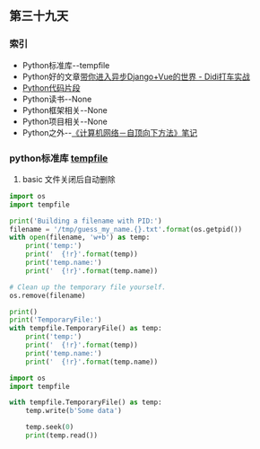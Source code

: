 ## 第三十九天
### 索引
- Python标准库--tempfile
- Python好的文章[带你进入异步Django+Vue的世界 - Didi打车实战](https://www.jianshu.com/p/7e5f2090555d)
- [Python代码片段](day39.py)
- Python读书--None
- Python框架相关--None
- Python项目相关--None
- Python之外--[《计算机网络－自顶向下方法》笔记](https://github.com/moranzcw/Computer-Networking-A-Top-Down-Approach-NOTES)
### python标准库 [tempfile](https://pymotw.com/3/tempfile/index.html)
1. basic 文件关闭后自动删除
```python
import os
import tempfile

print('Building a filename with PID:')
filename = '/tmp/guess_my_name.{}.txt'.format(os.getpid())
with open(filename, 'w+b') as temp:
    print('temp:')
    print('  {!r}'.format(temp))
    print('temp.name:')
    print('  {!r}'.format(temp.name))

# Clean up the temporary file yourself.
os.remove(filename)

print()
print('TemporaryFile:')
with tempfile.TemporaryFile() as temp:
    print('temp:')
    print('  {!r}'.format(temp))
    print('temp.name:')
    print('  {!r}'.format(temp.name))

import os
import tempfile

with tempfile.TemporaryFile() as temp:
    temp.write(b'Some data')

    temp.seek(0)
    print(temp.read())
```
